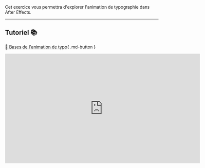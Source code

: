 Cet exercice vous permettra d'explorer l'animation de typographie dans After Effects.      

***  

## Tutoriel 📚
[📁 Bases de l'animation de typo](https://cmontmorency365.sharepoint.com/:v:/s/TIM-582214-Animation2d77/EaP_W-HaQxBKnWA8Xk5Vs5gB2bxwMJ-24AqFDa8T3399wg?e=JGDTfS){ .md-button }   <br>   

<iframe src="https://cmontmorency365.sharepoint.com/sites/TIM-582214-Animation2d77/_layouts/15/embed.aspx?UniqueId=e15bffa3-43da-4a10-9d60-3c5e4e55b398&embed=%7B%22ust%22%3Atrue%2C%22hv%22%3A%22CopyEmbedCode%22%7D&referrer=StreamWebApp&referrerScenario=EmbedDialog.Create" width="640" height="360" frameborder="0" scrolling="no" allowfullscreen title="base_animation_texte_AE.mov"></iframe>
